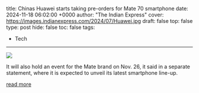title: Chinas Huawei starts taking pre-orders for Mate 70 smartphone
date: 2024-11-18 06:02:00 +0000
author: "The Indian Express"
cover: https://images.indianexpress.com/2024/07/Huawei.jpg
draft: false
top: false
type: post
hide: false
toc: false
tags:
  - Tech
---

![](https://images.indianexpress.com/2024/07/Huawei.jpg)

It will also hold an event for the Mate brand on Nov. 26, it said in a separate statement, where it is expected to unveil its latest smartphone line-up.

[read more](https://indianexpress.com/article/technology/tech-news-technology/chinas-huawei-starts-taking-pre-orders-for-mate-70-smartphone-9675448/)
